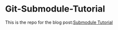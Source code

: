 # Git-Submodule-Tutorial

This is the repo for the blog post:[Submodule Tutorial](http://idevzilla.com/2015/09/21/git-submodule-tutorial-cocoapods-might-not-be-the-solution/)

